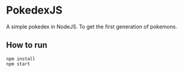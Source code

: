 # PokedexJS

A simple pokedex in NodeJS. To get the first generation of pokemons.

## How to run
```
npm install
npm start
```
